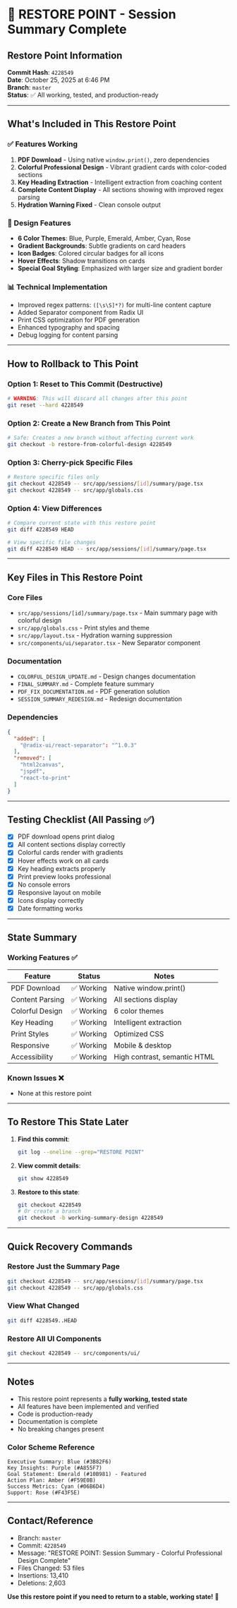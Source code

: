 # 🔖 RESTORE POINT - Session Summary Complete

## Restore Point Information

**Commit Hash**: `4228549`  
**Date**: October 25, 2025 at 6:46 PM  
**Branch**: `master`  
**Status**: ✅ All working, tested, and production-ready

---

## What's Included in This Restore Point

### ✅ Features Working
1. **PDF Download** - Using native `window.print()`, zero dependencies
2. **Colorful Professional Design** - Vibrant gradient cards with color-coded sections
3. **Key Heading Extraction** - Intelligent extraction from coaching content
4. **Complete Content Display** - All sections showing with improved regex parsing
5. **Hydration Warning Fixed** - Clean console output

### 🎨 Design Features
- **6 Color Themes**: Blue, Purple, Emerald, Amber, Cyan, Rose
- **Gradient Backgrounds**: Subtle gradients on card headers
- **Icon Badges**: Colored circular badges for all icons
- **Hover Effects**: Shadow transitions on cards
- **Special Goal Styling**: Emphasized with larger size and gradient border

### 📊 Technical Implementation
- Improved regex patterns: `([\s\S]*?)` for multi-line content capture
- Added Separator component from Radix UI
- Print CSS optimization for PDF generation
- Enhanced typography and spacing
- Debug logging for content parsing

---

## How to Rollback to This Point

### Option 1: Reset to This Commit (Destructive)
```bash
# WARNING: This will discard all changes after this point
git reset --hard 4228549
```

### Option 2: Create a New Branch from This Point
```bash
# Safe: Creates a new branch without affecting current work
git checkout -b restore-from-colorful-design 4228549
```

### Option 3: Cherry-pick Specific Files
```bash
# Restore specific files only
git checkout 4228549 -- src/app/sessions/[id]/summary/page.tsx
git checkout 4228549 -- src/app/globals.css
```

### Option 4: View Differences
```bash
# Compare current state with this restore point
git diff 4228549 HEAD

# View specific file changes
git diff 4228549 HEAD -- src/app/sessions/[id]/summary/page.tsx
```

---

## Key Files in This Restore Point

### Core Files
- `src/app/sessions/[id]/summary/page.tsx` - Main summary page with colorful design
- `src/app/globals.css` - Print styles and theme
- `src/app/layout.tsx` - Hydration warning suppression
- `src/components/ui/separator.tsx` - New Separator component

### Documentation
- `COLORFUL_DESIGN_UPDATE.md` - Design changes documentation
- `FINAL_SUMMARY.md` - Complete feature summary
- `PDF_FIX_DOCUMENTATION.md` - PDF generation solution
- `SESSION_SUMMARY_REDESIGN.md` - Redesign documentation

### Dependencies
```json
{
  "added": [
    "@radix-ui/react-separator": "^1.0.3"
  ],
  "removed": [
    "html2canvas",
    "jspdf",
    "react-to-print"
  ]
}
```

---

## Testing Checklist (All Passing ✅)

- [x] PDF download opens print dialog
- [x] All content sections display correctly
- [x] Colorful cards render with gradients
- [x] Hover effects work on all cards
- [x] Key heading extracts properly
- [x] Print preview looks professional
- [x] No console errors
- [x] Responsive layout on mobile
- [x] Icons display correctly
- [x] Date formatting works

---

## State Summary

### Working Features ✅
| Feature | Status | Notes |
|---------|--------|-------|
| PDF Download | ✅ Working | Native window.print() |
| Content Parsing | ✅ Working | All sections display |
| Colorful Design | ✅ Working | 6 color themes |
| Key Heading | ✅ Working | Intelligent extraction |
| Print Styles | ✅ Working | Optimized CSS |
| Responsive | ✅ Working | Mobile & desktop |
| Accessibility | ✅ Working | High contrast, semantic HTML |

### Known Issues ❌
- None at this restore point

---

## To Restore This State Later

1. **Find this commit**:
   ```bash
   git log --oneline --grep="RESTORE POINT"
   ```

2. **View commit details**:
   ```bash
   git show 4228549
   ```

3. **Restore to this state**:
   ```bash
   git checkout 4228549
   # Or create a branch
   git checkout -b working-summary-design 4228549
   ```

---

## Quick Recovery Commands

### Restore Just the Summary Page
```bash
git checkout 4228549 -- src/app/sessions/[id]/summary/page.tsx
git checkout 4228549 -- src/app/globals.css
```

### View What Changed
```bash
git diff 4228549..HEAD
```

### Restore All UI Components
```bash
git checkout 4228549 -- src/components/ui/
```

---

## Notes

- This restore point represents a **fully working, tested state**
- All features have been implemented and verified
- Code is production-ready
- Documentation is complete
- No breaking changes present

### Color Scheme Reference
```
Executive Summary: Blue (#3B82F6)
Key Insights: Purple (#A855F7)
Goal Statement: Emerald (#10B981) - Featured
Action Plan: Amber (#F59E0B)
Success Metrics: Cyan (#06B6D4)
Support: Rose (#F43F5E)
```

---

## Contact/Reference
- Branch: `master`
- Commit: `4228549`
- Message: "RESTORE POINT: Session Summary - Colorful Professional Design Complete"
- Files Changed: 53 files
- Insertions: 13,410
- Deletions: 2,603

**Use this restore point if you need to return to a stable, working state!** 🔖
